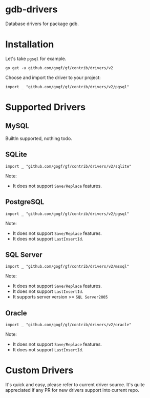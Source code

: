# gdb-drivers
Database drivers for package gdb.

# Installation
Let's take `pgsql` for example.
```
go get -u github.com/gogf/gf/contrib/drivers/v2
```

Choose and import the driver to your project:
```
import _ "github.com/gogf/gf/contrib/drivers/v2/pgsql"
```

# Supported Drivers

## MySQL

BuiltIn supported, nothing todo.

## SQLite
```
import _ "github.com/gogf/gf/contrib/drivers/v2/sqlite"
```
Note:
- It does not support `Save/Replace` features.

## PostgreSQL
```
import _ "github.com/gogf/gf/contrib/drivers/v2/pgsql"
```
Note:
- It does not support `Save/Replace` features.
- It does not support `LastInsertId`.

## SQL Server
```
import _ "github.com/gogf/gf/contrib/drivers/v2/mssql"
```
Note:
- It does not support `Save/Replace` features.
- It does not support `LastInsertId`.
- It supports server version >= `SQL Server2005`

## Oracle
```
import _ "github.com/gogf/gf/contrib/drivers/v2/oracle"
```
Note:
- It does not support `Save/Replace` features.
- It does not support `LastInsertId`.

# Custom Drivers

It's quick and easy, please refer to current driver source. 
It's quite appreciated if any PR for new drivers support into current repo.
